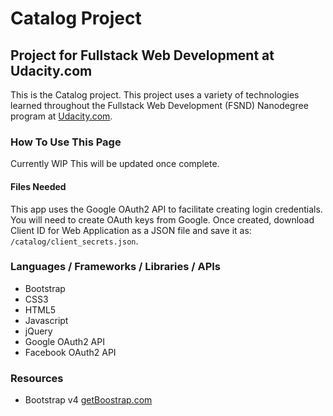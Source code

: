 # Catalog Project
## Project for Fullstack Web Development at Udacity.com

This is the Catalog project. This project uses a variety of technologies learned throughout the Fullstack Web Development (FSND) Nanodegree program at [Udacity.com](http://udacity.com "Udacity.com").

### How To Use This Page
Currently WIP
This will be updated once complete.

#### Files Needed
This app uses the Google OAuth2 API to facilitate creating login credentials.
You will need to create OAuth keys from Google. Once created, download Client ID for Web Application
as a JSON file and save it as: `/catalog/client_secrets.json`.

### Languages / Frameworks / Libraries / APIs
- Bootstrap
- CSS3
- HTML5
- Javascript
- jQuery
- Google OAuth2 API
- Facebook OAuth2 API

### Resources
- Bootstrap v4 [getBoostrap.com](http://getbootstrap.com "getBootstrap.com")
